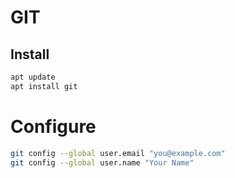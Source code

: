 # GIT

## Install
```bash
apt update
apt install git
```
# Configure
```bash
git config --global user.email "you@example.com"
git config --global user.name "Your Name"
```
